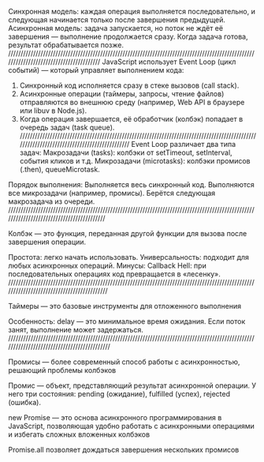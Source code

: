 Синхронная модель: каждая операция выполняется последовательно, и следующая начинается только после завершения предыдущей.
Асинхронная модель: задача запускается, но поток не ждёт её завершения — выполнение продолжается сразу. Когда задача готова, результат обрабатывается позже.
////////////////////////////////////////////////////////////////////////////////////////////////////////////////////////////////////////
JavaScript использует Event Loop (цикл событий) — который управляет выполнением кода:
1. Синхронный код исполняется сразу в стеке вызовов (call stack).
2. Асинхронные операции (таймеры, запросы, чтение файлов) отправляются во внешнюю среду (например, Web API в браузере или libuv в Node.js).
3. Когда операция завершается, её обработчик (колбэк) попадает в очередь задач (task queue).
///////////////////////////////////////////////////////////////////////////////////////////////////////////////////////////////////////////
Event Loop различает два типа задач:
Макрозадачи (tasks): колбэки от setTimeout, setInterval, события кликов и т.д.
Микрозадачи (microtasks): колбэки промисов (.then), queueMicrotask.

Порядок выполнения:
Выполняется весь синхронный код.
Выполняются все микрозадачи (например, промисы).
Берётся следующая макрозадача из очереди.
//////////////////////////////////////////////////////////////////////////////////////////////////////////////////////////////////////////

Колбэк — это функция, переданная другой функции для вызова после завершения операции.

Простота: легко начать использовать.
Универсальность: подходит для любых асинхронных операций.
Минусы:
Callback Hell: при последовательных операциях код превращается в «лесенку».
///////////////////////////////////////////////////////////////////////////////////////////////////////////////////////////////////////////

Таймеры — это базовые инструменты для отложенного выполнения

Особенность: delay — это минимальное время ожидания. Если поток занят, выполнение может задержаться.
////////////////////////////////////////////////////////////////////////////////////////////////////////////////////////////////////////////

Промисы — более современный способ работы с асинхронностью, решающий проблемы колбэков

Промис — объект, представляющий результат асинхронной операции. У него три состояния:
pending (ожидание),
fulfilled (успех),
rejected (ошибка).

new Promise — это основа асинхронного программирования в JavaScript, позволяющая удобно работать с асинхронными операциями и избегать сложных вложенных колбэков

Promise.all позволяет дождаться завершения нескольких промисов
